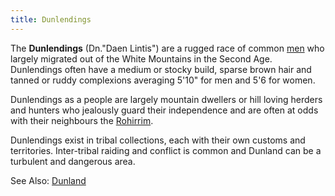 ```yaml
---
title: Dunlendings
---
```


The **Dunlendings** (Dn."Daen Lintis") are a rugged race of common
[men](men "wikilink") who largely migrated out of the White Mountains in
the Second Age. Dunlendings often have a medium or stocky build, sparse
brown hair and tanned or ruddy complexions averaging 5'10" for men and
5'6 for women.

Dunlendings as a people are largely mountain dwellers or hill loving
herders and hunters who jealously guard their independence and are often
at odds with their neighbours the [Rohirrim](Rohirrim "wikilink").

Dunlendings exist in tribal collections, each with their own customs and
territories. Inter-tribal raiding and conflict is common and Dunland can
be a turbulent and dangerous area.

See Also: [Dunland](Dunland "wikilink")